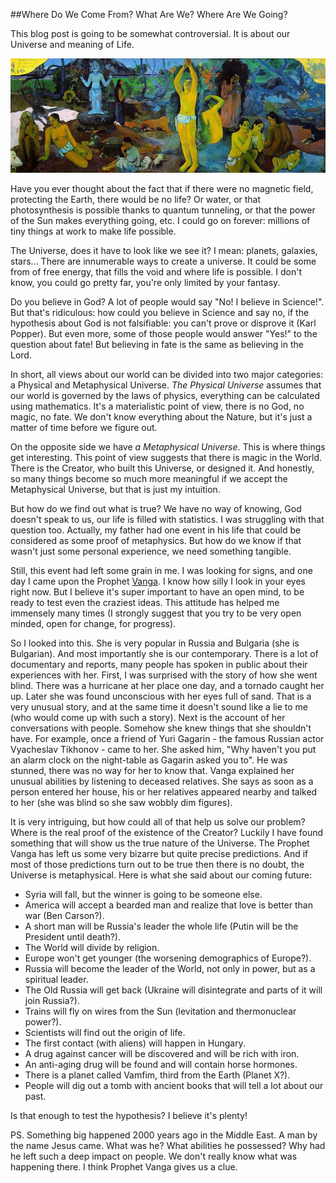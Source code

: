 
##Where Do We Come From? What Are We? Where Are We Going?

  This blog post is going to be somewhat controversial. It is about our Universe and meaning 
  of Life.

<center><img src="images/Paul-Gauguin-1898.jpg" title="Paul Gauguin" style="max-width:100%;margin:0 auto"/></center>

  Have you ever thought about the fact that if there were no magnetic field, protecting the
  Earth, there would be no life? Or water, or that photosynthesis is possible thanks to
  quantum tunneling, or that the power of the Sun makes everything going, etc. I could
  go on forever: millions of tiny things at work to make life possible.

  The Universe, does it have to look like we see it? I mean: planets, galaxies, stars...
  There are innumerable ways to create a universe. It could be some from of free energy,
  that fills the void and where life is possible. I don't know, you could go pretty far,
  you're only limited by your fantasy.

  Do you believe in God? A lot of people would say "No! I believe in Science!". But that's
  ridiculous: how could you believe in Science and say no, if the hypothesis about God is 
  not falsifiable: you can't prove or disprove it (Karl Popper). But even more, some of 
  those people would answer "Yes!" to the question about fate! But believing in fate is
  the same as believing in the Lord. 

  In short, all views about our world can be divided into two major categories: a Physical
  and Metaphysical Universe. *The Physical Universe* assumes that our world is governed by
  the laws of physics, everything can be calculated using mathematics. It's a materialistic
  point of view, there is no God, no magic, no fate. We don't know everything about the
  Nature, but it's just a matter of time before we figure out.

  On the opposite side we have *a Metaphysical Universe*. This is where things get interesting.
  This point of view suggests that there is magic in the World. There is the Creator, who 
  built this Universe, or designed it. And honestly, so many things become so much more
  meaningful if we accept the Metaphysical Universe, but that is just my intuition.

  But how do we find out what is true? We have no way of knowing, God doesn't speak to us, 
  our life is filled with statistics. I was struggling with that question too. Actually,
  my father had one event in his life that could be considered as some proof of metaphysics.
  But how do we know if that wasn't just some personal experience, we need something
  tangible. 
  
  Still, this event had left some grain in me. I was looking for signs, and one day I came 
  upon the Prophet [Vanga](https://en.wikipedia.org/wiki/Baba_Vanga). I know how silly I 
  look in your eyes right now. But I believe it's super important to have an open mind, to 
  be ready to test even the craziest ideas. This attitude has helped me immensely many times
  (I strongly suggest that you try to be very open minded, open for change, for progress).
  
  So I looked into this. She is very popular in Russia and Bulgaria (she is Bulgarian). 
  And most importantly she is our contemporary. There is a lot of documentary and reports,
  many people has spoken in public about their experiences with her. First, I was surprised 
  with the story of how she went blind. There was a hurricane at her place one day, and a 
  tornado caught her up. Later she was found unconscious with her eyes full of sand.
  That is a very unusual story, and at the same time it doesn't sound like a lie to me
  (who would come up with such a story). Next is the account of her conversations with
  people. Somehow she knew things that she shouldn't have. For example, once a friend
  of Yuri Gagarin - the famous Russian actor Vyacheslav Tikhonov - came to her. She asked
  him, "Why haven't you put an alarm clock on the night-table as Gagarin asked you to".
  He was stunned, there was no way for her to know that. Vanga explained her unusual 
  abilities by listening to deceased relatives. She says as soon as a person entered her 
  house, his or her relatives appeared nearby and talked to her (she was blind so she saw
  wobbly dim figures).
  
  It is very intriguing, but how could all of that help us solve our problem? Where is the 
  real proof of the existence of the Creator? Luckily I have found something that will
  show us the true nature of the Universe. The Prophet Vanga has left us some very bizarre 
  but quite precise predictions. And if most of those predictions turn out to be true then
  there is no doubt, the Universe is metaphysical. Here is what she said about our coming 
  future:

  * Syria will fall, but the winner is going to be someone else.
  * America will accept a bearded man and realize that love is better than war (Ben Carson?).
  * A short man will be Russia's leader the whole life (Putin will be the President until death?).
  * The World will divide by religion.
  * Europe won't get younger (the worsening demographics of Europe?).
  * Russia will become the leader of the World, not only in power, but as a spiritual leader.
  * The Old Russia will get back (Ukraine will disintegrate and parts of it will join Russia?).
  * Trains will fly on wires from the Sun (levitation and thermonuclear power?).
  * Scientists will find out the origin of life.
  * The first contact (with aliens) will happen in Hungary.
  * A drug against cancer will be discovered and will be rich with iron.
  * An anti-aging drug will be found and will contain horse hormones.
  * There is a planet called Vamfim, third from the Earth (Planet X?).
  * People will dig out a tomb with ancient books that will tell a lot about our past.

<!-- markdown problem with closin lists-->

  Is that enough to test the hypothesis? I believe it's plenty!

  PS. Something big happened 2000 years ago in the Middle East. A man by the name Jesus
  came. What was he? What abilities he possessed? Why had he left such a deep impact on 
  people. We don't really know what was happening there. I think Prophet Vanga gives us
  a clue.


